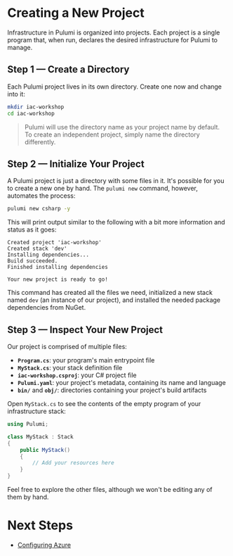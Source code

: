 # Creating a New Project

Infrastructure in Pulumi is organized into projects. Each project is a single program that, when run, declares the desired infrastructure for Pulumi to manage.

## Step 1 &mdash; Create a Directory

Each Pulumi project lives in its own directory. Create one now and change into it:

```bash
mkdir iac-workshop
cd iac-workshop
```

> Pulumi will use the directory name as your project name by default. To create an independent project, simply name the directory differently.

## Step 2 &mdash; Initialize Your Project

A Pulumi project is just a directory with some files in it. It's possible for you to create a new one by hand. The `pulumi new` command, however, automates the process:

```bash
pulumi new csharp -y
```

This will print output similar to the following with a bit more information and status as it goes:

```
Created project 'iac-workshop'
Created stack 'dev'
Installing dependencies...
Build succeeded.
Finished installing dependencies

Your new project is ready to go!
```

This command has created all the files we need, initialized a new stack named `dev` (an instance of our project), and installed the needed package dependencies from NuGet.

## Step 3 &mdash; Inspect Your New Project

Our project is comprised of multiple files:

* **`Program.cs`**: your program's main entrypoint file
* **`MyStack.cs`**: your stack definition file
* **`iac-workshop.csproj`**: your C# project file
* **`Pulumi.yaml`**: your project's metadata, containing its name and language
* **`bin/`** and **`obj/`**: directories containing your project's build artifacts

Open `MyStack.cs` to see the contents of the empty program of your infrastructure stack:

```csharp
using Pulumi;

class MyStack : Stack
{
    public MyStack()
    {
        // Add your resources here
    }
}
```

Feel free to explore the other files, although we won't be editing any of them by hand.

# Next Steps

* [Configuring Azure](./02-configuring-azure.md)
